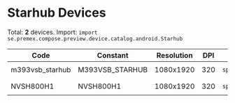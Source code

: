 # Starhub Devices

Total: **2** devices. Import: `import se.premex.compose.preview.device.catalog.android.Starhub`

| Code | Constant | Resolution | DPI | Compose Spec | Preview Usage |
|------|----------|------------|-----|-------------|---------------|
| m393vsb_starhub | M393VSB_STARHUB | 1080x1920 | 320 | `spec:width=1080px,height=1920px,dpi=320` | `@Preview(device = Starhub.M393VSB_STARHUB)` |
| NVSH800H1 | NVSH800H1 | 1080x1920 | 320 | `spec:width=1080px,height=1920px,dpi=320` | `@Preview(device = Starhub.NVSH800H1)` |

<!-- Generated automatically. Do not edit manually. -->
